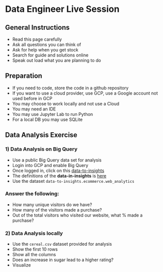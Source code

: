 # Data Engineer Live Session

## General Instructions
 - Read this page carefully
 - Ask all questions you can think of
 - Ask for help when you get stock
 - Search for guide and solutions online
 - Speak out load what you are planning to do


## Preparation
- If you need to code, store the code in a github repository
- If you want to use a cloud provider, use GCP, use a Google account not used before in GCP
- You may choose to work locally and not use a Cloud
- You may need an IDE
- You may use Jupyter Lab to run Python
- For a local DB you may use SQLite

## Data Analysis Exercise
### 1) Data Analysis on Big Query
- Use a public Big Query data set for analysis
- Login into GCP and enable Big Query
- Once logged in, click on this [data-to-insights](https://console.cloud.google.com/bigquery?p=data-to-insights&d=ecommerce&t=web_analytics&page=table)
- The definitions of the **data-in-insights** is [here](https://support.google.com/analytics/answer/3437719?hl=en)
- Use the dataset `data-to-insights.ecommerce.web_analytics`
### Answer the following:
- How many unique visitors do we have?
- How many of the visitors made a purchase?
- Out of the total visitors who visited our website, what % made a purchase?
### 2) Data Analysis locally
- Use the `cereal.csv` dataset provided for analysis
- Show the first 10 rows
- Show all the columns
- Does an increase in sugar lead to a higher rating?
- Visualize 


